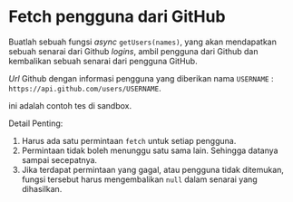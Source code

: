 # Fetch pengguna dari GitHub

Buatlah sebuah fungsi *async* `getUsers(names)`, yang akan mendapatkan sebuah senarai dari Github *logins*, ambil pengguna dari Github dan kembalikan sebuah senarai dari pengguna GitHub.

*Url* Github dengan informasi pengguna yang diberikan nama `USERNAME` : `https://api.github.com/users/USERNAME`.

ini adalah contoh tes di sandbox.

Detail Penting:

1. Harus ada satu permintaan `fetch` untuk setiap pengguna.
2. Permintaan tidak boleh menunggu satu sama lain. Sehingga datanya sampai secepatnya.
3. Jika terdapat permintaan yang gagal, atau pengguna tidak ditemukan, fungsi tersebut harus mengembalikan `null` dalam senarai yang dihasilkan.
